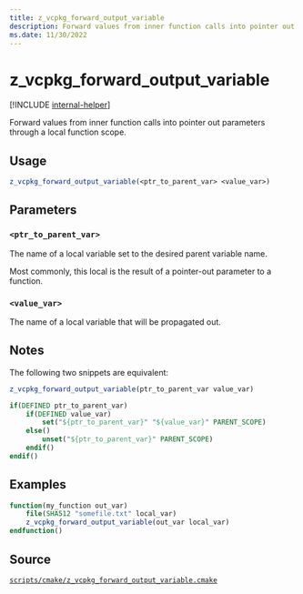 ```yaml
---
title: z_vcpkg_forward_output_variable
description: Forward values from inner function calls into pointer out parameters.
ms.date: 11/30/2022
---
```

# z_vcpkg_forward_output_variable

[!INCLUDE [internal-helper](../../../../includes/internal-helper.md)]

Forward values from inner function calls into pointer out parameters through a local function scope.

## Usage

```cmake
z_vcpkg_forward_output_variable(<ptr_to_parent_var> <value_var>)
```

## Parameters

### `<ptr_to_parent_var>`

The name of a local variable set to the desired parent variable name.

Most commonly, this local is the result of a pointer-out parameter to a function.

### `<value_var>`

The name of a local variable that will be propagated out.

## Notes

The following two snippets are equivalent:

```cmake
z_vcpkg_forward_output_variable(ptr_to_parent_var value_var)
```

```cmake
if(DEFINED ptr_to_parent_var)
    if(DEFINED value_var)
        set("${ptr_to_parent_var}" "${value_var}" PARENT_SCOPE)
    else()
        unset("${ptr_to_parent_var}" PARENT_SCOPE)
    endif()
endif()
```

## Examples

```cmake
function(my_function out_var)
    file(SHA512 "somefile.txt" local_var)
    z_vcpkg_forward_output_variable(out_var local_var)
endfunction()
```

## Source

[`scripts/cmake/z_vcpkg_forward_output_variable.cmake`](https://github.com/Microsoft/vcpkg/blob/master/scripts/cmake/z_vcpkg_forward_output_variable.cmake)
